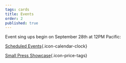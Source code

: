 ```yaml
---
tags: cards
title: Events
order: 2
published: true
---
```


Event sing ups begin on September 28th at 12PM Pacific:

<!-- [Run an Event](https://www.bigbadcon.com/run-an-event/){.icon-dice} -->

[Scheduled Events](/events/){.icon-calendar-clock}

[Small Press Showcase](https://www.bigbadcon.com/small-press-showcase/){.icon-price-tags}

<!-- [Games on Demand](https://www.bigbadcon.com/games-on-demand-how-it-works/){.icon-games-on-demand} -->

<!--[GM in Games on Demand](https://www.bigbadcon.com/games-on-demand/){.icon-games-on-demand}-->
